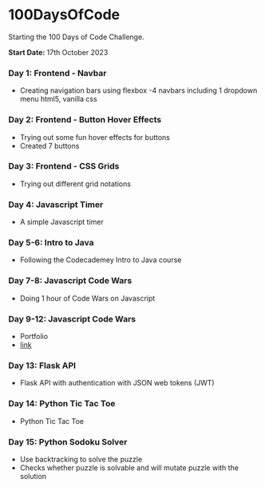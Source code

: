 # 100DaysOfCode

Starting the 100 Days of Code Challenge.

**Start Date:** 17th October 2023

### Day 1: Frontend - Navbar
- Creating navigation bars using flexbox
-4 navbars including 1 dropdown menu
    html5, vanilla css

### Day 2: Frontend - Button Hover Effects
- Trying out some fun hover effects for buttons
- Created 7 buttons

### Day 3: Frontend - CSS Grids
- Trying out different grid notations

### Day 4: Javascript Timer
- A simple Javascript timer

### Day 5-6: Intro to Java
- Following the Codecademey Intro to Java course

### Day 7-8: Javascript Code Wars
- Doing 1 hour of Code Wars on Javascript

### Day 9-12: Javascript Code Wars
- Portfolio
- <a href="https://github.com/shedp/SheenaPorfolio">link</a>

### Day 13: Flask API
- Flask API with authentication with JSON web tokens (JWT)

### Day 14: Python Tic Tac Toe
- Python Tic Tac Toe

### Day 15: Python Sodoku Solver
- Use backtracking to solve the puzzle
- Checks whether puzzle is solvable and will mutate puzzle with the solution
